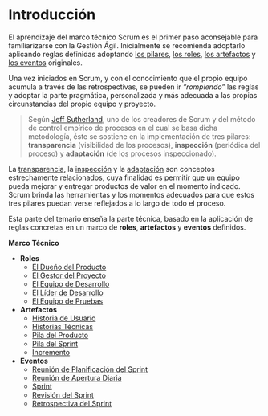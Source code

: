 # Introducción

El aprendizaje del marco técnico Scrum es el primer paso aconsejable para familiarizarse con la Gestión Ágil. Inicialmente se recomienda adoptarlo aplicando reglas definidas adoptando [los pilares](../pillars/intro.html), [los roles](../roles/role-definition.html), [los artefactos](../artifacts/intro.html) y [los eventos](../events/intro.html) originales.

Una vez iniciados en Scrum, y con el conocimiento que el propio equipo acumula a través de las retrospectivas, se pueden ir _“rompiendo”_ las reglas y adoptar la parte pragmática, personalizada y más adecuada a las propias circunstancias del propio equipo y proyecto.

>Según [Jeff Sutherland](https://en.wikipedia.org/wiki/Jeff_Sutherland), uno de los creadores de Scrum y del método de control empírico de procesos en el cual se basa dicha metodología, éste se sostiene en la implementación de tres pilares: **transparencia** (visibilidad de los procesos), **inspección** (periódica del proceso) y **adaptación** (de los procesos inspeccionado).

La [transparencia](../pillars/transparency.html), la [inspección](../pillars/inspection.html) y la [adaptación](../pillars/adaptation.html) son conceptos estrechamente relacionados, cuya finalidad es permitir que un equipo pueda mejorar y entregar productos de valor en el momento indicado. Scrum brinda las herramientas y los momentos adecuados para que estos tres pilares puedan verse reflejados a lo largo de todo el proceso.

Esta parte del temario enseña la parte técnica, basado en la aplicación de reglas concretas en un marco de **roles**, **artefactos** y **eventos** definidos.

**Marco Técnico**

- **Roles**
    - [El Dueño del Producto](../roles/product-owner.html)
    - [El Gestor del Proyecto](../roles/project-manager.html)
    - [El Equipo de Desarrollo](../roles/development-team.html)
    - [El Líder de Desarrollo](../roles/development-leader.html)    
    - [El Equipo de Pruebas](../roles/test-team.html)
- **Artefactos**
    - [Historia de Usuario](../artifacts/user-stories.html)
    - [Historias Técnicas](../artifacts/technical-stories.html)
    - [Pila del Producto](../artifacts/product-backlog.html)
    - [Pila del Sprint](../artifacts/sprint-backlog.html)
    - [Incremento](../artifacts/increment.html)
- **Eventos**
    - [Reunión de Planificación del Sprint](../events/sprint-planning.html)
    - [Reunión de Apertura Diaria](../events/daily-opening.html)
    - [Sprint](../events/sprint.html)
    - [Revisión del Sprint](../events/sprint-review.html)
    - [Retrospectiva del Sprint](../events/sprint-retrospective.html)
